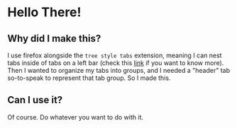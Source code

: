 # Hello There!

## Why did I make this?

I use firefox alongside the `tree style tabs` extension, meaning I can nest tabs inside of tabs on a left bar (check this [link](https://addons.mozilla.org/en-US/firefox/addon/tree-style-tab/) if you want to know more). Then I wanted to organize my tabs into groups, and I needed a "header" tab so-to-speak to represent that tab group. So I made this.

## Can I use it?

Of course. Do whatever you want to do with it.
